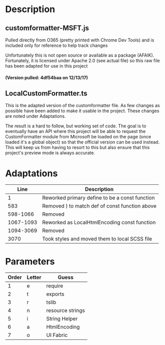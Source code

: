 # Description

## customformatter-MSFT.js
Pulled directly from O365 (pretty printed with Chrome Dev Tools) and is included only for reference to help track changes

Unfortunately this is not open source or available as a package (AFAIK). Fortunately, it is licensed under Apache 2.0 (see actual file) so this raw file has been adapted for use in this project

#### (Version pulled: 4df54baa on 12/13/17)

## LocalCustomFormatter.ts
This is the adapted version of the customformatter file. As few changes as possible have been added to make it usable in the project. These changes are noted under Adaptations.

The result is a hard to follow, but working set of code. The goal is to eventually have an API where this project will be able to request the CustomFormatter module from Microsoft be loaded on the page (once loaded it's a global object) so that the official version can be used instead. This will keep us from having to resort to this but also ensure that this project's preview mode is always accurate.

# Adaptations

|Line|Description|
|---|---|
|1|Reworked primary define to be a const function|
|583|Removed ) to match def of const function above|
|598-1066| Removed|
|1067-1093|Reworked as LocalHtmlEncoding const function|
|1094-3069| Removed|
|3070|Took styles and moved them to local SCSS file|

# Parameters

|Order|Letter|Guess|
|---|---|---|
|1|e|require|
|2|t|exports|
|3|r|tslib|
|4|n|resource strings|
|5|i|String Helper|
|6|a|HtmlEncoding|
|7|o|UI Fabric|